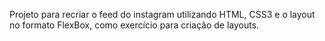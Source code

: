 Projeto para recriar o feed do instagram utilizando HTML, CSS3 e o layout no formato FlexBox, como exercício para criação de layouts.